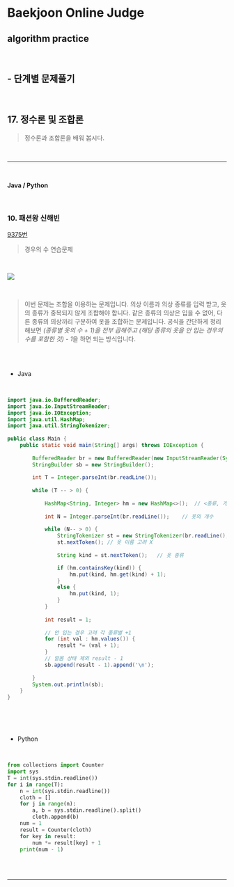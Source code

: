 # Baekjoon Online Judge

## algorithm practice
<br>

## - 단계별 문제풀기
<br>

## 17. 정수론 및 조합론

> 정수론과 조합론을 배워 봅시다.

<br>

---

<br>

**Java / Python**

<br>

### 10. 패션왕 신해빈
[9375번](https://www.acmicpc.net/problem/9375) 
> 경우의 수 연습문제

<br>

![](https://images.velog.io/images/jini_eun/post/9bad1831-4a5d-43ee-981f-7f7e3800b275/image.png)

<br>

> 이번 문제는 조합을 이용하는 문제입니다. 의상 이름과 의상 종류를 입력 받고, 옷의 종류가 중복되지 않게 조합해야 합니다. 같은 종류의 의상은 입을 수 없어, 다른 종류의 의상끼리 구분하여 옷을 조합하는 문제입니다. 공식을 간단하게 정리해보면 *(종류별 옷의 수 + 1)을 전부 곱해주고 (해당 종류의 옷을 안 입는 경우의 수를 포함한 것) - 1*을 하면 되는 방식입니다.



<br><br>

- Java

<br>

```java
import java.io.BufferedReader;
import java.io.InputStreamReader;
import java.io.IOException;
import java.util.HashMap;
import java.util.StringTokenizer;
 
public class Main {
	public static void main(String[] args) throws IOException {
 
		BufferedReader br = new BufferedReader(new InputStreamReader(System.in));
		StringBuilder sb = new StringBuilder();
 
		int T = Integer.parseInt(br.readLine());	
 
		while (T -- > 0) {
			
			HashMap<String, Integer> hm = new HashMap<>();	// <종류, 개수>
			
			int N = Integer.parseInt(br.readLine());	// 옷의 개수
			
			while (N-- > 0) {
				StringTokenizer st = new StringTokenizer(br.readLine(), " ");				
				st.nextToken();	// 옷 이름 고려 X 
				
				String kind = st.nextToken();	// 옷 종류 

				if (hm.containsKey(kind)) {
					hm.put(kind, hm.get(kind) + 1);
				} 
				else {
					hm.put(kind, 1);
				}
			}
 
			int result = 1;
 
			// 안 입는 경우 고려 각 종류별 +1 
			for (int val : hm.values()) {
				result *= (val + 1);
			}
			// 알몸 상태 제외 result - 1
			sb.append(result - 1).append('\n');
 
		}
		System.out.println(sb);
	}
}
```


<br><br><br>

- Python 

<br>

```python
from collections import Counter
import sys
T = int(sys.stdin.readline())
for i in range(T):
    n = int(sys.stdin.readline())
    cloth = []
    for j in range(n):
        a, b = sys.stdin.readline().split()
        cloth.append(b)
    num = 1
    result = Counter(cloth)
    for key in result:
        num *= result[key] + 1
    print(num - 1)
```

<br><br>

---

<br>

